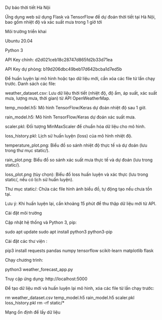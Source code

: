 Dự báo thời tiết Hà Nội

Ứng dụng web sử dụng Flask và TensorFlow để dự đoán thời tiết tại Hà Nội, bao gồm nhiệt độ và xác suất mưa trong 1 giờ tới

Môi trường triển khai

Ubuntu 20.04

Python 3

API Key chính: d2d021ceb18c28747d865fd2b33d71ea

API Key dự phòng: b19d206dbc49beb17d642bcba1d7ed5b

Để huấn luyện lại mô hình hoặc tạo dữ liệu mới, cần xóa các file từ lần chạy trước. Danh sách các file:

weather_dataset.csv: Lưu dữ liệu thời tiết (nhiệt độ, độ ẩm, áp suất, xác suất mưa, lượng mưa, thời gian) từ API OpenWeatherMap.

temp_model.h5: Mô hình TensorFlow/Keras dự đoán nhiệt độ sau 1 giờ.

rain_model.h5: Mô hình TensorFlow/Keras dự đoán xác suất mưa.

scaler.pkl: Đối tượng MinMaxScaler để chuẩn hóa dữ liệu cho mô hình.

loss_history.pkl: Lịch sử huấn luyện (loss) của mô hình nhiệt độ.

temperature_plot.png: Biểu đồ so sánh nhiệt độ thực tế và dự đoán (lưu trong thư mục static/).

rain_plot.png: Biểu đồ so sánh xác suất mưa thực tế và dự đoán (lưu trong static/).

loss_plot.png (tùy chọn): Biểu đồ loss huấn luyện và xác thực (lưu trong static/, nếu có lịch sử huấn luyện).

Thư mục static/: Chứa các file hình ảnh biểu đồ, tự động tạo nếu chưa tồn tại.

Lưu ý: Khi huấn luyện lại, cần khoảng 15 phút để thu thập dữ liệu mới từ API.

Cài đặt môi trường


Cập nhật hệ thống và Python 3, pip:

sudo apt update
sudo apt install python3 python3-pip

Cài đặt các thư viện :

pip3 install requests pandas numpy tensorflow scikit-learn matplotlib flask

Chạy chương trình:

python3 weather_forecast_app.py

Truy cập ứng dụng:
http://localhost:5000

Để tạo dữ liệu mới và huấn luyện lại mô hình, xóa các file từ lần chạy trước:

rm weather_dataset.csv temp_model.h5 rain_model.h5 scaler.pkl loss_history.pkl
rm -rf static/*

Mạng ổn định để lấy dữ liệu
